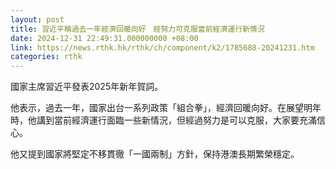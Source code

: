 ```yaml
---
layout: post
title: 習近平稱過去一年經濟回暖向好　經努力可克服當前經濟運行新情況
date: 2024-12-31 22:49:31.000000000 +08:00
link: https://news.rthk.hk/rthk/ch/component/k2/1785688-20241231.htm
categories: rthk
---
```


國家主席習近平發表2025年新年賀詞。

他表示，過去一年，國家出台一系列政策「組合拳」，經濟回暖向好。在展望明年時，他講到當前經濟運行面臨一些新情況，但經過努力是可以克服，大家要充滿信心。

他又提到國家將堅定不移貫徹「一國兩制」方針，保持港澳長期繁榮穩定。
